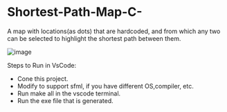 # Shortest-Path-Map-C-
A map with locations(as dots) that are hardcoded, and from which any two can be selected to highlight the shortest path between them.


![image](https://user-images.githubusercontent.com/61639823/170109467-c7215344-de2e-483e-a014-b62863506b2b.png)

Steps to Run in VsCode:
- Cone this project.
- Modify to support sfml, if you have different OS,compiler, etc.
- Run make all in the vscode terminal.
- Run the exe file that is generated.

